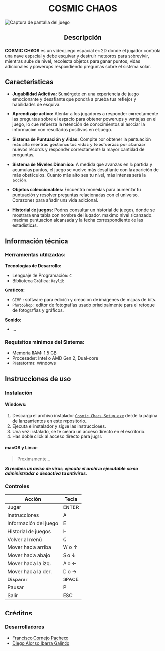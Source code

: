 # <h1 align="center">COSMIC CHAOS</h1>

![Captura de pantalla del juego](https://i.ibb.co/9W1YGtq/interfaz.png)

## <p align="center"><strong>Descripción</strong></p>

**COSMIC CHAOS** es un videojuego espacial en 2D donde el jugador controla una nave espacial y debe esquivar y destruir meteoros para sobrevivir, mientras sube de nivel, recolecta objetos para ganar puntos, vidas adicionales y powerups respondiendo preguntas sobre el sistema solar.

## Características

-   **Jugabilidad Adictiva:** Sumérgete en una experiencia de juego emocionante y desafiante que pondrá a prueba tus reflejos y habilidades de esquiva.

-   **Aprendizaje activo:** Alentar a los jugadores a responder correctamente las preguntas sobre el espacio para obtener powerups y ventajas en el juego, lo que refuerza la retención de conocimientos al asociar la información con resultados positivos en el juego.

-   **Sistema de Puntuación y Vidas:** Compite por obtener la puntuación más alta mientras gestionas tus vidas y te esfuerzas por alcanzar nuevos récords y responder correctamente la mayor cantidad de preguntas.

-   **Sistema de Niveles Dinamico:** A medida que avanzas en la partida y acumulas puntos, el juego se vuelve más desafiante con la aparición de más obstáculos. Cuanto más alto sea tu nivel, más intensa será la acción.

-   **Objetos coleccionables:** Encuentra monedas para aumentar tu puntuación y resolver preguntas relacionadas con el universo. Corazones para añadir una vida adicional.

-   **Historial de juegos:** Podras consultar un historial de juegos, donde se mostrara una tabla con nombre del jugador, maximo nivel alcanzado, maxima puntuacion alcanzada y la fecha correspondiente de las estadisticas.

## Información técnica

### **Herramientas utilizadas:**

**Tecnologías de Desarrollo:**

-   Lenguaje de Programación: `C`
-   Biblioteca Gráfica: `Raylib`

**Graficos:**

-   `GIMP` : software para edición y creacion de imágenes de mapas de bits.
-   `PhotoShop` : editor de fotografías usado principalmente para el retoque de fotografías y gráficos.

**Sonido:**

-   ...

### **Requisitos minimos del Sistema:**

-   Memoria RAM: 1.5 GB
-   Procesador: Intel o AMD Gen 2, Dual-core
-   Plataforma: Windows

## Instrucciones de uso

### Instalación

#### Windows:

1. Descarga el archivo instalador [`Cosmic_Chaos_Setup.exe`](https://github.com/Dekstro999/COSMIC-CHAOS/releases/tag/v1.0) desde la página de lanzamientos en este repositorio..
2. Ejecuta el instalador y sigue las instrucciones.
3. Una vez instalado, se te creara un acceso directo en el escritorio.
4. Has doble click al acceso directo para jugar.

#### macOS y Linux:

> Proximamente...

**_Si recibes un aviso de virus, ejecuta el archivo ejecutable como administrador o desactiva tu antivirus._**

### Controles

| Acción                | Tecla |
| --------------------- | ----- |
| Jugar                 | ENTER |
| Instrucciones         | A     |
| Información del juego | E     |
| Historial de juegos   | H     |
| Volver al menú        | Q     |
| Mover hacia arriba    | W o ↑ |
| Mover hacia abajo     | S o ↓ |
| Mover hacia la izq.   | A o ← |
| Mover hacia la der.   | D o → |
| Disparar              | SPACE |
| Pausar                | P     |
| Salir                 | ESC   |

## Créditos

### Desarrolladores

-   [Francisco Cornejo Pacheco](https://github.com/FrankSkep)
-   [Diego Alonso Ibarra Galindo](https://github.com/Dekstro999)

